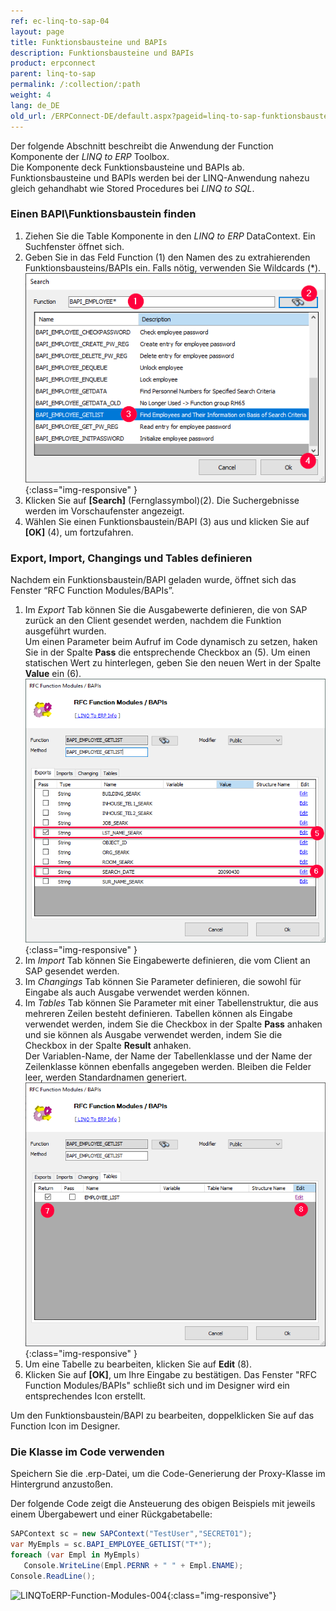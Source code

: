 ```yaml
---
ref: ec-linq-to-sap-04
layout: page
title: Funktionsbausteine und BAPIs
description: Funktionsbausteine und BAPIs
product: erpconnect
parent: linq-to-sap
permalink: /:collection/:path
weight: 4
lang: de_DE
old_url: /ERPConnect-DE/default.aspx?pageid=linq-to-sap-funktionsbausteine-und-bapis
---
```


Der folgende Abschnitt beschreibt die Anwendung der Function Komponente der *LINQ to ERP* Toolbox. <br>
Die Komponente deck Funktionsbausteine und BAPIs ab.
Funktionsbausteine und BAPIs werden bei der LINQ-Anwendung nahezu gleich gehandhabt wie Stored Procedures bei *LINQ to SQL*. 

### Einen BAPI\Funktionsbaustein finden
1. Ziehen Sie die Table Komponente in den *LINQ to ERP* DataContext. Ein Suchfenster öffnet sich.
2. Geben Sie in das Feld Function (1) den Namen des zu extrahierenden Funktionsbausteins/BAPIs ein. Falls nötig, verwenden Sie Wildcards (*).
![LINQToERP-Function-Modules-001](/img/content/LINQToERP-Function-Modules-001.png){:class="img-responsive" }
3. Klicken Sie auf **[Search]** (Fernglassymbol)(2). Die Suchergebnisse werden im Vorschaufenster angezeigt.
4. Wählen Sie einen Funktionsbaustein/BAPI (3) aus und klicken Sie auf **[OK]** (4), um fortzufahren.

### Export, Import, Changings und Tables definieren
Nachdem ein Funktionsbaustein/BAPI geladen wurde, öffnet sich das Fenster “RFC Function Modules/BAPIs”.

1. Im *Export* Tab können Sie die Ausgabewerte definieren, die von SAP zurück an den Client gesendet werden, nachdem die Funktion ausgeführt wurden. <br>
Um einen Parameter beim Aufruf im Code dynamisch zu setzen, haken Sie in der Spalte **Pass** die entsprechende Checkbox an (5).
Um einen statischen Wert zu hinterlegen, geben Sie den neuen Wert in der Spalte **Value** ein (6).<br>
![LINQToERP-Function-Modules-002](/img/content/LINQToERP-Function-Modules-002.png){:class="img-responsive" }
2. Im *Import* Tab können Sie Eingabewerte definieren, die vom Client an SAP gesendet werden.
3. Im *Changings* Tab können Sie Parameter definieren, die sowohl für Eingabe als auch Ausgabe verwendet werden können.
4. Im *Tables* Tab können Sie Parameter mit einer Tabellenstruktur, die aus mehreren Zeilen besteht definieren. 
Tabellen können als Eingabe verwendet werden, indem Sie die Checkbox in der Spalte **Pass** anhaken und sie können als Ausgabe verwendet werden, indem Sie die Checkbox in der Spalte **Result** anhaken.<br>
Der Variablen-Name, der Name der Tabellenklasse und der Name der Zeilenklasse können ebenfalls angegeben werden. 
Bleiben die Felder leer, werden Standardnamen generiert. <br>
![LINQToERP-Function-Modules-003](/img/content/LINQToERP-Function-Modules-003.png){:class="img-responsive" }
5. Um eine Tabelle zu bearbeiten, klicken Sie auf **Edit** (8).
6. Klicken Sie auf **[OK]**, um Ihre Eingabe zu bestätigen. Das Fenster "RFC Function Modules/BAPIs" schließt sich und im Designer wird ein entsprechendes Icon erstellt.<br>

Um den Funktionsbaustein/BAPI zu bearbeiten, doppelklicken Sie auf das Function Icon im Designer.

### Die Klasse im Code verwenden
Speichern Sie die .erp-Datei, um die Code-Generierung der Proxy-Klasse im Hintergrund anzustoßen. 

Der folgende Code zeigt die Ansteuerung des obigen Beispiels mit jeweils einem Übergabewert und einer Rückgabetabelle:

```csharp
SAPContext sc = new SAPContext("TestUser","SECRET01");
var MyEmpls = sc.BAPI_EMPLOYEE_GETLIST("T*"); 
foreach (var Empl in MyEmpls) 
   Console.WriteLine(Empl.PERNR + " " + Empl.ENAME); 
Console.ReadLine();
```

<!---
Dim sc As New LINQTable.SAPContext("TestUser", "SECRET01") 
  
Dim MyEmpls = From t In sc.BAPI_EMPLOYEE_GETLIST("T*") Select t 
  
For Each Empl In MyEmpls 
   Console.WriteLine(Empl.PERNR & " " & Empl.ENAME) 
Next 
  
Console.ReadLine()
  -->
  

![LINQToERP-Function-Modules-004](/img/content/LINQToERP-Function-Modules-004.png){:class="img-responsive"}
